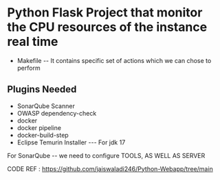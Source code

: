 # Python Flask Project that monitor the CPU resources of the instance real time

- Makefile -- It contains specific set of actions which we can chose to perform


Plugins Needed
--
- SonarQube Scanner
- OWASP dependency-check
- docker
- docker pipeline
- docker-build-step
- Eclipse Temurin Installer --- For jdk 17



For SonarQube -- we need to configure TOOLS, AS WELL AS SERVER

CODE REF : https://github.com/jaiswaladi246/Python-Webapp/tree/main
